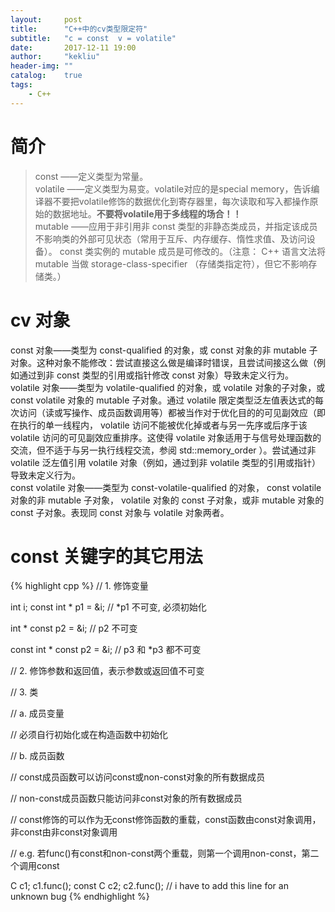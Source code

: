 ```yaml
---
layout:     post
title:      "C++中的cv类型限定符"
subtitle:   "c = const  v = volatile"
date:       2017-12-11 19:00
author:     "kekliu"
header-img: ""
catalog:    true
tags:
    - C++
---
```


# 简介
> const ——定义类型为常量。<br>
> volatile ——定义类型为易变。volatile对应的是special memory，告诉编译器不要把volatile修饰的数据优化到寄存器里，每次读取和写入都操作原始的数据地址。<b>不要将volatile用于多线程的场合！！</b><br>
> mutable ——应用于非引用非 const 类型的非静态类成员，并指定该成员不影响类的外部可见状态（常用于互斥、内存缓存、惰性求值、及访问设备）。 const 类实例的 mutable 成员是可修改的。（注意： C++ 语言文法将 mutable 当做 storage-class-specifier （存储类指定符），但它不影响存储类。）<br>

# cv 对象
const 对象——类型为 const-qualified 的对象，或 const 对象的非 mutable 子对象。这种对象不能修改：尝试直接这么做是编译时错误，且尝试间接这么做（例如通过到非 const 类型的引用或指针修改 const 对象）导致未定义行为。<br>
volatile 对象——类型为 volatile-qualified 的对象，或 volatile 对象的子对象，或 const volatile 对象的 mutable 子对象。通过 volatile 限定类型泛左值表达式的每次访问（读或写操作、成员函数调用等）都被当作对于优化目的的可见副效应（即在执行的单一线程内， volatile 访问不能被优化掉或者与另一先序或后序于该 volatile 访问的可见副效应重排序。这使得 volatile 对象适用于与信号处理函数的交流，但不适于与另一执行线程交流，参阅 std::memory_order ）。尝试通过非 volatile 泛左值引用 volatile 对象（例如，通过到非 volatile 类型的引用或指针）导致未定义行为。<br>
const volatile 对象——类型为 const-volatile-qualified 的对象， const volatile 对象的非 mutable 子对象， volatile 对象的 const 子对象，或非 mutable 对象的 const 子对象。表现同 const 对象与 volatile 对象两者。

# const 关键字的其它用法
{% highlight cpp %}
// 1. 修饰变量

int i;
const int * p1 = &i;        // *p1 不可变, 必须初始化

int * const p2 = &i;        // p2 不可变

const int * const p2 = &i;  // p3 和 *p3 都不可变


// 2. 修饰参数和返回值，表示参数或返回值不可变


// 3. 类

// a. 成员变量

// 必须自行初始化或在构造函数中初始化

// b. 成员函数

// const成员函数可以访问const或non-const对象的所有数据成员

// non-const成员函数只能访问非const对象的所有数据成员

// const修饰的可以作为无const修饰函数的重载，const函数由const对象调用，非const由非const对象调用

// e.g. 若func()有const和non-const两个重载，则第一个调用non-const，第二个调用const

C c1;
c1.func();
const C c2;
c2.func();
// i have to add this line for an unknown bug
{% endhighlight %}
